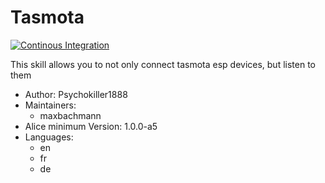 # Tasmota

[![Continous Integration](https://gitlab.com/project-alice-assistant/skills/skill_Tasmota/badges/master/pipeline.svg)](https://gitlab.com/project-alice-assistant/skills/skill_Tasmota/pipelines/latest)

This skill allows you to not only connect tasmota esp devices, but listen to them

- Author: Psychokiller1888
- Maintainers:
  - maxbachmann
- Alice minimum Version: 1.0.0-a5
- Languages:
  - en
  - fr
  - de
